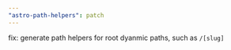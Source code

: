 ```yaml
---
"astro-path-helpers": patch
---
```


fix: generate path helpers for root dyanmic paths, such as `/[slug]`
